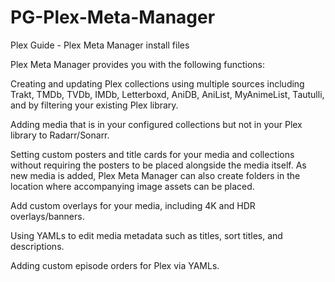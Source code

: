 # PG-Plex-Meta-Manager
Plex Guide - Plex Meta Manager install files

Plex Meta Manager provides you with the following functions:

Creating and updating Plex collections using multiple sources including Trakt, TMDb, TVDb, IMDb, Letterboxd, AniDB, AniList, MyAnimeList, Tautulli, and by filtering your existing Plex library.

Adding media that is in your configured collections but not in your Plex library to Radarr/Sonarr.

Setting custom posters and title cards for your media and collections without requiring the posters to be placed alongside the media itself. As new media is added, Plex Meta Manager can also create folders in the location where accompanying image assets can be placed.

Add custom overlays for your media, including 4K and HDR overlays/banners.

Using YAMLs to edit media metadata such as titles, sort titles, and descriptions.

Adding custom episode orders for Plex via YAMLs.
